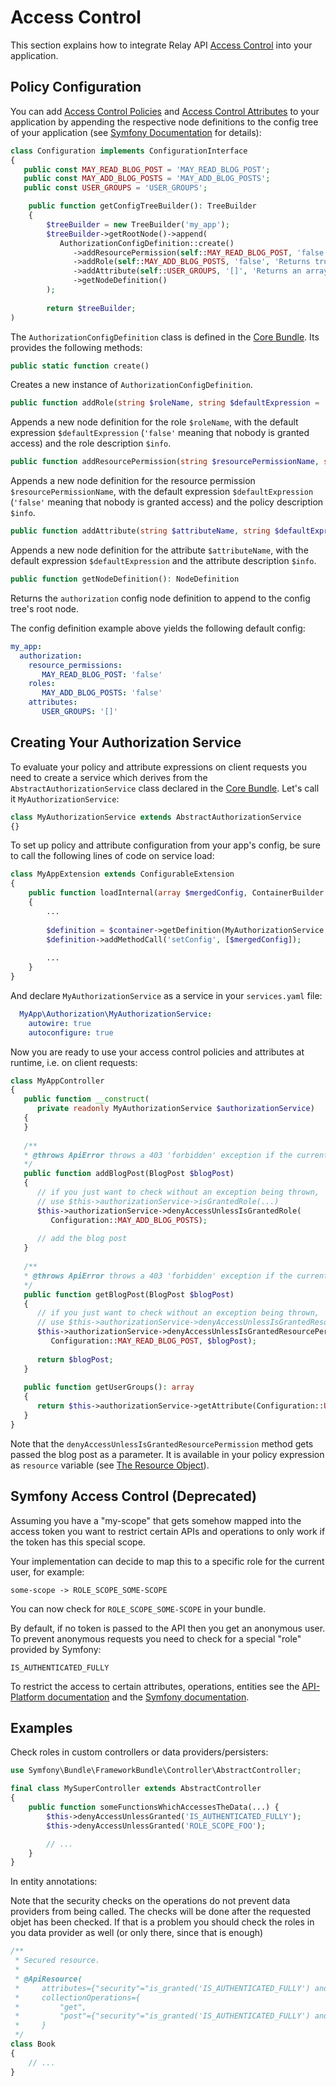 # Access Control

This section explains how to integrate Relay API [Access Control](../admin/access_control.md) into your application. 

## Policy Configuration

You can add [Access Control Policies](../admin/access_control.md#access-control-policies) and 
[Access Control Attributes](../admin/access_control.md#access-control-attributes) to your application by 
appending the respective node definitions to the config tree of your application
(see [Symfony Documentation](https://symfony.com/doc/current/components/config/definition.html#adding-node-definitions-to-the-tree)
for details):

```php
class Configuration implements ConfigurationInterface
{
   public const MAY_READ_BLOG_POST = 'MAY_READ_BLOG_POST';
   public const MAY_ADD_BLOG_POSTS = 'MAY_ADD_BLOG_POSTS';
   public const USER_GROUPS = 'USER_GROUPS';

    public function getConfigTreeBuilder(): TreeBuilder
    {
        $treeBuilder = new TreeBuilder('my_app');
        $treeBuilder->getRootNode()->append(
           AuthorizationConfigDefinition::create()
              ->addResourcePermission(self::MAY_READ_BLOG_POST, 'false', 'Returns true if the authenticated user may read the given blog post.')
              ->addRole(self::MAY_ADD_BLOG_POSTS, 'false', 'Returns true if the authenticated user may add blog posts.')
              ->addAttribute(self::USER_GROUPS, '[]', 'Returns an array of group IDs the authenticated user is member of')
              ->getNodeDefinition()
        );
          
        return $treeBuilder;
)
```

The ```AuthorizationConfigDefinition``` class is defined in the [Core Bundle](../../../components/api/core/README.md).
Its provides the following methods:

```php
public static function create()
```

Creates a new instance of ```AuthorizationConfigDefinition```.

```php
public function addRole(string $roleName, string $defaultExpression = 'false', string $info = ''): AuthorizationConfigDefinition
``` 
Appends a new node definition for the role ```$roleName```, with the default expression ```$defaultExpression``` 
(```'false'``` meaning that nobody is granted access) and the role description ```$info```.

```php
public function addResourcePermission(string $resourcePermissionName, string $defaultExpression = 'false', string $info = ''): AuthorizationConfigDefinition
``` 
Appends a new node definition for the resource permission ```$resourcePermissionName```, with the default expression ```$defaultExpression```
(```'false'``` meaning that nobody is granted access) and the policy description ```$info```.

```php
public function addAttribute(string $attributeName, string $defaultExpression = 'false', string $info = ''): AuthorizationConfigDefinition
```

Appends a new node definition for the attribute ```$attributeName```, with the default expression ```$defaultExpression``` and
the attribute description ```$info```.

```php
public function getNodeDefinition(): NodeDefinition
```

Returns the ```authorization``` config node definition to append to the config tree's root node.

The config definition example above yields the following default config:

```yaml
my_app:
  authorization:
    resource_permissions:
       MAY_READ_BLOG_POST: 'false'
    roles:
       MAY_ADD_BLOG_POSTS: 'false'
    attributes:
       USER_GROUPS: '[]'
```

## Creating Your Authorization Service

To evaluate your policy and attribute expressions on client requests you need to create a service which derives from the 
```AbstractAuthorizationService``` class declared in the 
[Core Bundle](../../../components/api/core/README.md). Let's call it ```MyAuthorizationService```:

```php
class MyAuthorizationService extends AbstractAuthorizationService
{}
```

To set up policy and attribute configuration from your app's config, be sure to call the following lines of code
on service load:

```php
class MyAppExtension extends ConfigurableExtension
{
    public function loadInternal(array $mergedConfig, ContainerBuilder $container)
    {
        ...
        
        $definition = $container->getDefinition(MyAuthorizationService::class);
        $definition->addMethodCall('setConfig', [$mergedConfig]);
        
        ...
    } 
}       
```

And declare ```MyAuthorizationService``` as a service in your ```services.yaml``` file:

```yaml
  MyApp\Authorization\MyAuthorizationService:
    autowire: true
    autoconfigure: true
```

Now you are ready to use your access control policies and attributes at runtime, i.e. on client requests:

```php
class MyAppController
{
   public function __construct(
      private readonly MyAuthorizationService $authorizationService)
   {
   }
   
   /**
   * @throws ApiError throws a 403 'forbidden' exception if the current user is not authorized to add blog posts
   */
   public function addBlogPost(BlogPost $blogPost)
   {
      // if you just want to check without an exception being thrown,
      // use $this->authorizationService->isGrantedRole(...)
      $this->authorizationService->denyAccessUnlessIsGrantedRole(
         Configuration::MAY_ADD_BLOG_POSTS);
      
      // add the blog post
   }
   
   /**
   * @throws ApiError throws a 403 'forbidden' exception if the current user is not authorized to read $blogPost
   */
   public function getBlogPost(BlogPost $blogPost)
   {
      // if you just want to check without an exception being thrown,
      // use $this->authorizationService->denyAccessUnlessIsGrantedResourcePermission(...)
      $this->authorizationService->denyAccessUnlessIsGrantedResourcePermission(
         Configuration::MAY_READ_BLOG_POST, $blogPost);
      
      return $blogPost;
   }
   
   public function getUserGroups(): array
   {
      return $this->authorizationService->getAttribute(Configuration::USER_GROUPS);
   }
}
```

Note that the ```denyAccessUnlessIsGrantedResourcePermission``` method gets passed the blog post as a parameter.
It is available in your policy expression as ```resource``` variable
(see [The Resource Object](../admin/access_control.md#the-resource-object)). 

## Symfony Access Control (Deprecated)

Assuming you have a "my-scope" that gets somehow mapped into the access token
you want to restrict certain APIs and operations to only work if the token has
this special scope.

Your implementation can decide to map this to a specific role for the current
user, for example:

```
some-scope -> ROLE_SCOPE_SOME-SCOPE
```

You can now check for `ROLE_SCOPE_SOME-SCOPE` in your bundle.

By default, if no token is passed to the API then you get an anonymous user. To
prevent anonymous requests you need to check for a special "role" provided by Symfony:

```
IS_AUTHENTICATED_FULLY
```



To restrict the access to certain attributes, operations, entities see the
[API-Platform documentation](https://api-platform.com/docs/core/security/) and
the [Symfony documentation](https://symfony.com/doc/current/security.html#).

## Examples

Check roles in custom controllers or data providers/persisters:

```php
use Symfony\Bundle\FrameworkBundle\Controller\AbstractController;

final class MySuperController extends AbstractController
{
    public function someFunctionsWhichAccessesTheData(...) {
        $this->denyAccessUnlessGranted('IS_AUTHENTICATED_FULLY');
        $this->denyAccessUnlessGranted('ROLE_SCOPE_FOO');

        // ...
    }
}
```

In entity annotations:

Note that the security checks on the operations do not prevent data providers
from being called. The checks will be done after the requested objet has been
checked. If that is a problem you should check the roles in you data provider
as well (or only there, since that is enough)

```php
/**
 * Secured resource.
 *
 * @ApiResource(
 *     attributes={"security"="is_granted('IS_AUTHENTICATED_FULLY') and is_granted('ROLE_SCOPE_FOO')"},
 *     collectionOperations={
 *         "get",
 *         "post"={"security"="is_granted('IS_AUTHENTICATED_FULLY') and is_granted('ROLE_SCOPE_FOO')"}
 *     }
 */
class Book
{
    // ...
}
```